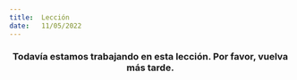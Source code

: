 ```yaml
---
title:  Lección
date:   11/05/2022
---
```


### <center>Todavía estamos trabajando en esta lección. Por favor, vuelva más tarde.</center>